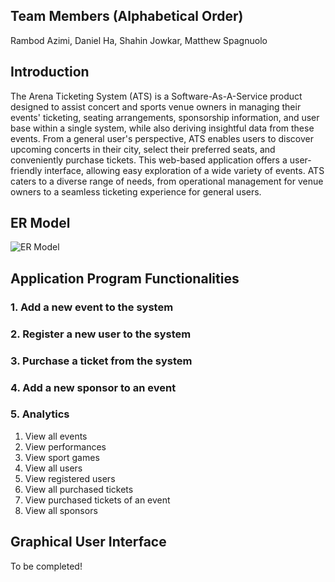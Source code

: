 ## Team Members (Alphabetical Order)
Rambod Azimi, Daniel Ha, Shahin Jowkar, Matthew Spagnuolo

## Introduction
The Arena Ticketing System (ATS) is a Software-As-A-Service product designed to assist concert and sports venue owners in managing their events' ticketing, seating arrangements, sponsorship information, and user base within a single system, while also deriving insightful data from these events. From a general user's perspective, ATS enables users to discover upcoming concerts in their city, select their preferred seats, and conveniently purchase tickets. This web-based application offers a user-friendly interface, allowing easy exploration of a wide variety of events. ATS caters to a diverse range of needs, from operational management for venue owners to a seamless ticketing experience for general users.

## ER Model
![ER Model](https://i.ibb.co/5swJTrp/ER.png)

## Application Program Functionalities

### 1. Add a new event to the system

### 2. Register a new user to the system

### 3. Purchase a ticket from the system

### 4. Add a new sponsor to an event

### 5. Analytics
1. View all events
2. View performances
3. View sport games
4. View all users
5. View registered users
6. View all purchased tickets
7. View purchased tickets of an event
8. View all sponsors

## Graphical User Interface
To be completed!
